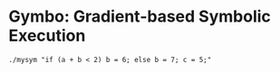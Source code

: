 # Gymbo: Gradient-based Symbolic Execution 

```
./mysym "if (a + b < 2) b = 6; else b = 7; c = 5;"
```

